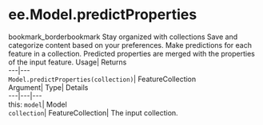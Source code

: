  
#  ee.Model.predictProperties 
bookmark_borderbookmark Stay organized with collections  Save and categorize content based on your preferences.
Make predictions for each feature in a collection. Predicted properties are merged with the properties of the input feature. 
Usage| Returns  
---|---  
`Model.predictProperties(collection)`| FeatureCollection  
Argument| Type| Details  
---|---|---  
this: `model`| Model  
`collection`| FeatureCollection| The input collection.  

